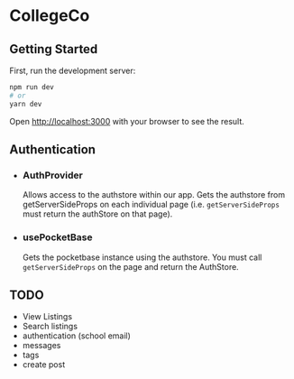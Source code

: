 # CollegeCo

## Getting Started

First, run the development server:

```bash
npm run dev
# or
yarn dev
```

Open [http://localhost:3000](http://localhost:3000) with your browser to see the result.

## Authentication

- ### AuthProvider

  Allows access to the authstore within our app. Gets the authstore from getServerSideProps on each individual page (i.e. `getServerSideProps` must return the authStore on that page).

- ### usePocketBase
  Gets the pocketbase instance using the authstore. You must call `getServerSideProps` on the page and return the AuthStore.

## TODO

- View Listings
- Search listings
- authentication (school email)
- messages
- tags
- create post

